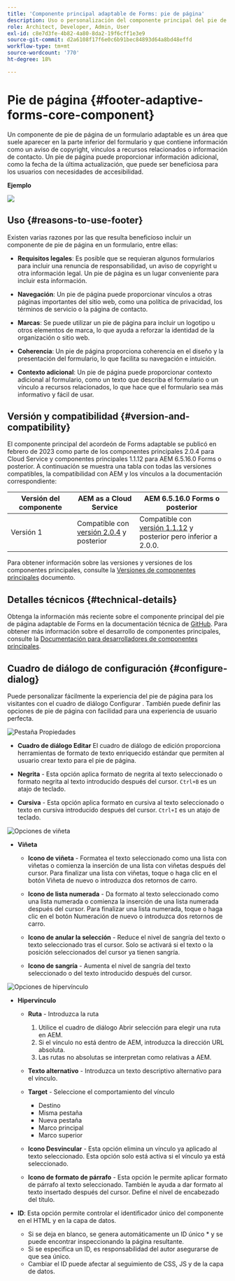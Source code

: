```yaml
---
title: 'Componente principal adaptable de Forms: pie de página'
description: Uso o personalización del componente principal del pie de página adaptable de Forms.
role: Architect, Developer, Admin, User
exl-id: c8e7d3fe-4b82-4a80-8da2-19f6cff1e3e9
source-git-commit: d2a6108f17f6e0c6b91bec84893d64a8bd48effd
workflow-type: tm+mt
source-wordcount: '770'
ht-degree: 18%

---
```


# Pie de página {#footer-adaptive-forms-core-component}

Un componente de pie de página de un formulario adaptable es un área que suele aparecer en la parte inferior del formulario y que contiene información como un aviso de copyright, vínculos a recursos relacionados o información de contacto. Un pie de página puede proporcionar información adicional, como la fecha de la última actualización, que puede ser beneficiosa para los usuarios con necesidades de accesibilidad.

**Ejemplo**

![](/help/adaptive-forms/assets/footer.png)

## Uso {#reasons-to-use-footer}

Existen varias razones por las que resulta beneficioso incluir un componente de pie de página en un formulario, entre ellas:

* **Requisitos legales**: Es posible que se requieran algunos formularios para incluir una renuncia de responsabilidad, un aviso de copyright u otra información legal. Un pie de página es un lugar conveniente para incluir esta información.

* **Navegación**: Un pie de página puede proporcionar vínculos a otras páginas importantes del sitio web, como una política de privacidad, los términos de servicio o la página de contacto.

* **Marcas**: Se puede utilizar un pie de página para incluir un logotipo u otros elementos de marca, lo que ayuda a reforzar la identidad de la organización o sitio web.

* **Coherencia**: Un pie de página proporciona coherencia en el diseño y la presentación del formulario, lo que facilita su navegación e intuición.

* **Contexto adicional**: Un pie de página puede proporcionar contexto adicional al formulario, como un texto que describa el formulario o un vínculo a recursos relacionados, lo que hace que el formulario sea más informativo y fácil de usar.

## Versión y compatibilidad {#version-and-compatibility}

El componente principal del acordeón de Forms adaptable se publicó en febrero de 2023 como parte de los componentes principales 2.0.4 para Cloud Service y componentes principales 1.1.12 para AEM 6.5.16.0 Forms o posterior. A continuación se muestra una tabla con todas las versiones compatibles, la compatibilidad con AEM y los vínculos a la documentación correspondiente:

| Versión del componente | AEM as a Cloud Service | AEM 6.5.16.0 Forms o posterior |
|---|---|---|
| Versión 1 | Compatible con<br>[versión 2.0.4](/help/adaptive-forms/version.md) y posterior | Compatible con<br>[versión 1.1.12](/help/adaptive-forms/version.md) y posterior pero inferior a 2.0.0. |

Para obtener información sobre las versiones y versiones de los componentes principales, consulte la [Versiones de componentes principales](/help/adaptive-forms/version.md) documento.

<!-- ## Sample Component Output {#sample-component-output}

To experience the Accordion Component as well as see examples of its configuration options as well as HTML and JSON output, visit the [Component Library](https://adobe.com/go/aem_cmp_library_accordion). -->

## Detalles técnicos {#technical-details}

Obtenga la información más reciente sobre el componente principal del pie de página adaptable de Forms en la documentación técnica de [GitHub](https://github.com/adobe/aem-core-forms-components/tree/master/ui.af.apps/src/main/content/jcr_root/apps/core/fd/components/form/footer/v1/footer). Para obtener más información sobre el desarrollo de componentes principales, consulte la [Documentación para desarrolladores de componentes principales](/help/developing/overview.md).


## Cuadro de diálogo de configuración {#configure-dialog}

Puede personalizar fácilmente la experiencia del pie de página para los visitantes con el cuadro de diálogo Configurar . También puede definir las opciones de pie de página con facilidad para una experiencia de usuario perfecta.

![Pestaña Propiedades](/help/adaptive-forms/assets/footer_propertiestab.png)

* **Cuadro de diálogo Editar**
El cuadro de diálogo de edición proporciona herramientas de formato de texto enriquecido estándar que permiten al usuario crear texto para el pie de página.

* **Negrita** - Esta opción aplica formato de negrita al texto seleccionado o formato negrita al texto introducido después del cursor. `Ctrl+B` es un atajo de teclado.

* **Cursiva** - Esta opción aplica formato en cursiva al texto seleccionado o texto en cursiva introducido después del cursor. `Ctrl+I` es un atajo de teclado.

![Opciones de viñeta](/help/adaptive-forms/assets/footer_bullet.png)


* **Viñeta**

   * **Icono de viñeta** - Formatea el texto seleccionado como una lista con viñetas o comienza la inserción de una lista con viñetas después del cursor. Para finalizar una lista con viñetas, toque o haga clic en el botón Viñeta de nuevo o introduzca dos retornos de carro.

   * **Icono de lista numerada** - Da formato al texto seleccionado como una lista numerada o comienza la inserción de una lista numerada después del cursor. Para finalizar una lista numerada, toque o haga clic en el botón Numeración de nuevo o introduzca dos retornos de carro.

   * **Icono de anular la selección** - Reduce el nivel de sangría del texto o texto seleccionado tras el cursor. Solo se activará si el texto o la posición seleccionados del cursor ya tienen sangría.

   * **Icono de sangría** - Aumenta el nivel de sangría del texto seleccionado o del texto introducido después del cursor.

![Opciones de hipervínculo](/help/adaptive-forms/assets/footer_link.png)

* **Hipervínculo**

   * **Ruta** - Introduzca la ruta
      1. Utilice el cuadro de diálogo Abrir selección para elegir una ruta en AEM.
      1. Si el vínculo no está dentro de AEM, introduzca la dirección URL absoluta.
      1. Las rutas no absolutas se interpretan como relativas a AEM.
   * **Texto alternativo** - Introduzca un texto descriptivo alternativo para el vínculo.

   * **Target** - Seleccione el comportamiento del vínculo
      * Destino
      * Misma pestaña
      * Nueva pestaña
      * Marco principal
      * Marco superior
   * **Icono Desvincular** - Esta opción elimina un vínculo ya aplicado al texto seleccionado. Esta opción solo está activa si el vínculo ya está seleccionado.

   * **Icono de formato de párrafo** - Esta opción le permite aplicar formato de párrafo al texto seleccionado. También le ayuda a dar formato al texto insertado después del cursor. Define el nivel de encabezado del título.



* **ID**: Esta opción permite controlar el identificador único del componente en el HTML y en la capa de datos.

   * Si se deja en blanco, se genera automáticamente un ID único * y se puede encontrar inspeccionando la página resultante.
   * Si se especifica un ID, es responsabilidad del autor asegurarse de que sea único.
   * Cambiar el ID puede afectar al seguimiento de CSS, JS y de la capa de datos.

